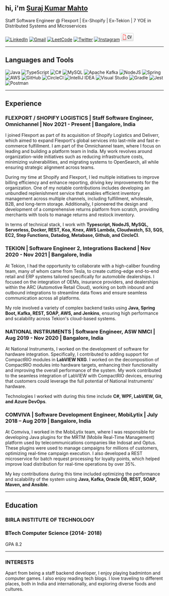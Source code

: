 ## hi, i'm [Suraj Kumar Mahto](https://surajkmahto.github.io/)
<!-- <img src="deliverr_red.png" alt="typescript" width="32" height="32"/>
 -->
Staff Software Engineer @ Flexport \| Ex-Shopify \| Ex-Tekion \| 7 YOE in Distributed Systems and Microservices

[![LinkedIn](https://img.shields.io/badge/linkedin-%230077B5.svg?style=for-the-badge&logo=linkedin&logoColor=white&link=https://www.linkedin.com/in/surajkumarmahto/)](https://www.linkedin.com/in/surajkumarmahto/) [![Gmail](https://img.shields.io/badge/Gmail-D14836?style=for-the-badge&logo=gmail&logoColor=white&link=mailto:contact.skm1997@gmail.com)](mailto:contact.skm1997@gmail.com) [![LeetCode](https://img.shields.io/badge/LeetCode-000000?style=for-the-badge&logo=LeetCode&logoColor=#d16c06)](https://leetcode.com/surajkumarmahto/) [![Twitter](https://img.shields.io/badge/<surajkmahto>-%231DA1F2.svg?style=for-the-badge&logo=Twitter&logoColor=white&link=https://twitter.com/surajkmahto)](https://twitter.com/surajkmahto) [![Instagram](https://img.shields.io/badge/Instagram-%23E4405F.svg?style=for-the-badge&logo=Instagram&logoColor=white&link=https://www.instagram.com/i.am.surajkumar/)](https://www.instagram.com/i.am.surajkumar/) <a href="https://drive.google.com/file/d/1gAB2P4U_Lu7gFgcMrzdgDCHjSTePpVtG/view?usp=sharing"><img src="cv.svg" alt="Curriculum Vitae" width="40" height="26"></a>

---

## Languages and Tools

![Java](https://img.shields.io/badge/java-%23ED8B00.svg?style=for-the-badge&logo=java&logoColor=white) ![TypeScript](https://img.shields.io/badge/typescript-%23007ACC.svg?style=for-the-badge&logo=typescript&logoColor=white) ![C#](https://img.shields.io/badge/c%23-%23239120.svg?style=for-the-badge&logo=c-sharp&logoColor=white) ![MySQL](https://img.shields.io/badge/mysql-%2300f.svg?style=for-the-badge&logo=mysql&logoColor=white) ![Apache Kafka](https://img.shields.io/badge/Apache%20Kafka-000?style=for-the-badge&logo=apachekafka) ![NodeJS](https://img.shields.io/badge/node.js-6DA55F?style=for-the-badge&logo=node.js&logoColor=white) ![Spring](https://img.shields.io/badge/spring-%236DB33F.svg?style=for-the-badge&logo=spring&logoColor=white) ![AWS](https://img.shields.io/badge/AWS-%23FF9900.svg?style=for-the-badge&logo=amazon-aws&logoColor=white) ![GitHub](https://img.shields.io/badge/github-%23121011.svg?style=for-the-badge&logo=github&logoColor=white) ![CircleCI](https://img.shields.io/badge/circle%20ci-%23161616.svg?style=for-the-badge&logo=circleci&logoColor=white) ![IntelliJ IDEA](https://img.shields.io/badge/IntelliJIDEA-000000.svg?style=for-the-badge&logo=intellij-idea&logoColor=white) ![Visual Studio](https://img.shields.io/badge/Visual%20Studio-5C2D91.svg?style=for-the-badge&logo=visual-studio&logoColor=white) ![Gradle](https://img.shields.io/badge/Gradle-02303A.svg?style=for-the-badge&logo=Gradle&logoColor=white) ![Jest](https://img.shields.io/badge/-jest-%23C21325?style=for-the-badge&logo=jest&logoColor=white) ![Postman](https://img.shields.io/badge/Postman-FF6C37?style=for-the-badge&logo=postman&logoColor=white)

---

## Experience

### **FLEXPORT / SHOPIFY LOGISTICS | Staff Software Engineer, Omnichannel | Nov 2021 - Present | Bangalore, India**

I joined Flexport as part of its acquisition of Shopify Logistics and Deliverr, which aimed to expand Flexport's global services into last-mile and fast e-commerce fulfillment. I am part of the Omnichannel team, where I focus on leading and building a platform team in India. My work revolves around organization-wide initiatives such as reducing infrastructure costs, minimizing vulnerabilities, and migrating systems to OpenSearch, all while ensuring strategic alignment across teams. 

During my time at Shopify and Flexport, I led multiple initiatives to improve billing efficiency and enhance reporting, driving key improvements for the organization. One of my notable contributions includes developing an unbundled replenishment service that enables efficient inventory management across multiple channels, including fulfillment, wholesale, B2B, and long-term storage. Additionally, I pioneered the design and development of a comprehensive returns platform from scratch, providing merchants with tools to manage returns and restock inventory. 

In terms of technical stack, I work with **Typescript, NodeJS, MySQL, Serverless, Docker, REST, Koa, Knex, AWS Lambda, Cloudwatch, S3, SQS, EC2, Step Functions, Datadog, Metabase, Github, and CircleCI**.

### **TEKION | Software Engineer 2, Integrations Backend | Nov 2020 - Nov 2021 | Bangalore, India**

At Tekion, I had the opportunity to collaborate with a high-caliber founding team, many of whom came from Tesla, to create cutting-edge end-to-end retail and ERP systems tailored specifically for automobile dealerships. I focused on the integration of OEMs, insurance providers, and dealerships within the ARC (Automotive Retail Cloud), working on both inbound and outbound integrations to streamline data flows and ensure seamless communication across all platforms. 

My role involved a variety of complex backend tasks using **Java, Spring Boot, Kafka, REST, SOAP, AWS, and Jenkins**, ensuring high performance and scalability across Tekion's cloud-based systems.

### **NATIONAL INSTRUMENTS | Software Engineer, ASW NMCI | Aug 2019 - Nov 2020 | Bangalore, India**

At National Instruments, I worked on the development of software for hardware integration. Specifically, I contributed to adding support for CompactRIO modules in **LabVIEW NXG**. I worked on the decomposition of CompactRIO modules into hardware targets, enhancing their functionality and improving the overall performance of the system. My work contributed to the seamless integration of LabVIEW with CompactRIO devices, ensuring that customers could leverage the full potential of National Instruments' hardware. 

Technologies I worked with during this time include **C#, WPF, LabVIEW, Git, and Azure DevOps**.

### **COMVIVA | Software Development Engineer, MobiLytix | July 2018 – Aug 2019 | Bangalore, India**

At Comviva, I worked in the MobiLytix team, where I was responsible for developing Java plugins for the MRTM (Mobile Real-Time Management) platform used by telecommunications companies like Indosat and Optus. These plugins were used to manage campaigns for millions of customers, optimizing real-time campaign execution. I also developed a REST microservice for batch request processing for loyalty points, which helped improve load distribution for real-time operations by over 35%. 

My key contributions during this time included optimizing the performance and scalability of the system using **Java, Kafka, Oracle DB, REST, SOAP, Maven, and Ansible**.

---

## Education

### **BIRLA INSTITUTE OF TECHNOLOGY**
### BTech Computer Science (2014- 2018)
GPA 8.2

---

### INTERESTS
Apart from being a staff backend developer, I enjoy playing badminton and computer games. I also enjoy reading tech blogs. I love traveling to different places, both in India and internationally, and exploring diverse foods and cultures.